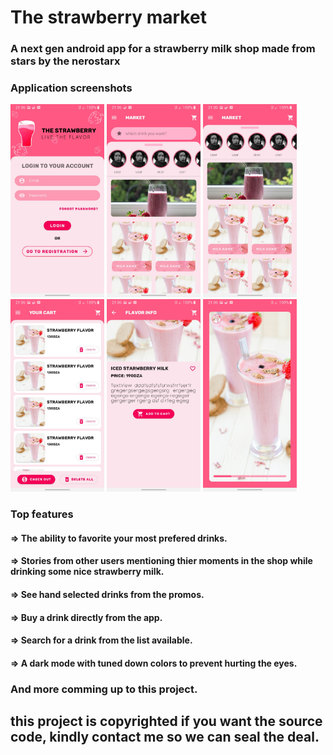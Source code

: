 # The strawberry market
### A next gen android app for a strawberry milk shop made from stars by the nerostarx 

### Application screenshots

<div display="inline-flex" flex-direction="rows" >
  <img src="appscreenshots/Screenshot_20201205-210655_The%20strawberry.jpg" width="150" />
  <img src="appscreenshots/Screenshot_20201205-210609_The%20strawberry.jpg" width="150" />
  <img src="appscreenshots/Screenshot_20201205-210620_The%20strawberry.jpg" width="150" />
  <img src="appscreenshots/Screenshot_20201205-210646_The%20strawberry.jpg" width="150" />
  <img src="appscreenshots/Screenshot_20201205-210640_The%20strawberry.jpg" width="150" />
  <img src="appscreenshots/Screenshot_20201205-210628_The%20strawberry.jpg" width="150" />
</div>

### Top features

#### => The ability to favorite your most prefered drinks.
#### => Stories from other users mentioning thier moments in the shop while drinking some nice strawberry milk.
#### => See hand selected drinks from the promos.
#### => Buy a drink directly from the app.
#### => Search for a drink from the list available.
#### => A dark mode with tuned down colors to prevent hurting the eyes.

### And more comming up to this project.
## this project is copyrighted if you want the source code, kindly contact me so we can seal the deal.
